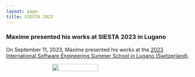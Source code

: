 ```yaml
---
layout: page
title: SIESTA 2023
---
```


<h3>Maxime presented his works at SIESTA 2023 in Lugano</h3>

On September 11, 2023, Maxime presented his works at the <a href="https://siesta.si.usi.ch/2023/" target="_blank">2023 International Software Engineering Summer School in Lugano (Switzerland)</a>.

<div style="display: flex; justify-content: space-around;">
    <img src="{{ site.baseurl }}/images/SIESTA2023.jpg" width="50%"/>
</div>